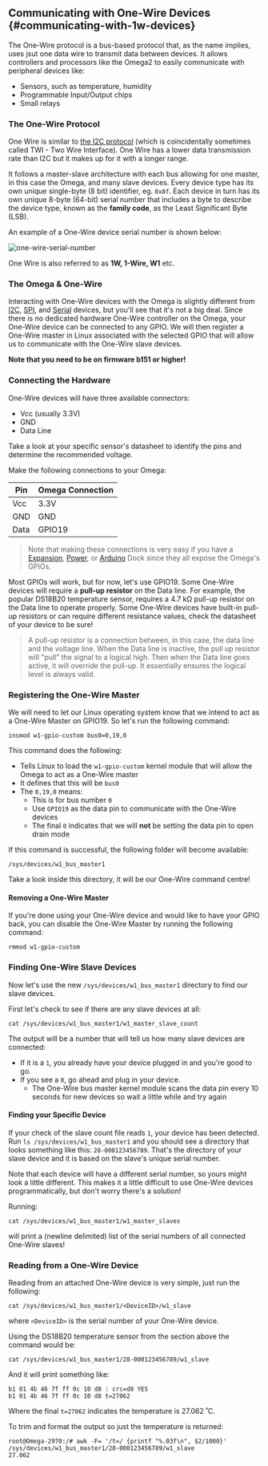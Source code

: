 ## Communicating with One-Wire Devices {#communicating-with-1w-devices}

The One-Wire protocol is a bus-based protocol that, as the name implies, uses jsut one data wire to transmit data between devices. It allows controllers and processors like the Omega2 to easily communicate with peripheral devices like:

* Sensors, such as temperature, humidity
* Programmable Input/Output chips
* Small relays

### The One-Wire Protocol

One Wire is similar to [the I2C protocol](#communicating-with-i2c-devices) (which is coincidentally sometimes called TWI - Two Wire Interface). One Wire has a lower data transmission rate than I2C but it makes up for it with a longer range.

It follows a master-slave architecture with each bus allowing for one master, in this case the Omega, and many slave devices. Every device type has its own unique single-byte (8 bit) identifier, eg. `0x8f`. Each device in turn has its own unique 8-byte (64-bit) serial number that includes a byte to describe the device type, known as the **family code**, as the Least Significant Byte (LSB).

An example of a One-Wire device serial number is shown below:

![one-wire-serial-number](https://raw.githubusercontent.com/OnionIoT/Onion-Docs/master/Omega2/Documentation/Doing-Stuff/img/one-wire-serial-number.jpg)

One Wire is also referred to as **1W, 1-Wire, W1** etc.

### The Omega & One-Wire

Interacting with One-Wire devices with the Omega is slightly different from [I2C](#communicating-with-i2c-devices), [SPI](#communicating-with-spi-devices), and [Serial](#uart1) devices, but you'll see that it's not a big deal. Since there is no dedicated hardware One-Wire controller on the Omega, your One-Wire device can be connected to any GPIO. We will then register a One-Wire master in Linux associated with the selected GPIO that will allow us to communicate with the One-Wire slave devices.

**Note that you need to be on firmware b151 or higher!**


### Connecting the Hardware

One-Wire devices will have three available connectors:

* Vcc (usually 3.3V)
* GND
* Data Line

Take a look at your specific sensor's datasheet to identify the pins and determine the recommended voltage.

Make the following connections to your Omega:


| Pin  | Omega Connection |
|------|------------------|
| Vcc  | 3.3V             |
| GND  | GND              |
| Data | GPIO19           |

> Note that making these connections is very easy if you have a [Expansion](#expansion-dock), [Power](#power-dock), or [Arduino](#arduino-dock-2) Dock since they all expose the Omega's GPIOs.

Most GPIOs will work, but for now, let's use GPIO19. Some One-Wire devices will require a **pull-up resistor** on the Data line. For example, the popular DS18B20 temperature sensor, requires a 4.7 kΩ pull-up resistor on the Data line to operate properly. Some One-Wire devices have built-in pull-up resistors or can require different resistance values, check the datasheet of your device to be sure!

> A pull-up resistor is a connection between, in this case, the data line and the voltage line. When the Data line is inactive, the pull up resistor will "pull" the signal to a logical high. Then when the Data line goes active, it will override the pull-up. It essentially ensures the logical level is always valid.

<!-- TODO: expand on pull up resistors -->


### Registering the One-Wire Master

We will need to let our Linux operating system know that we intend to act as a One-Wire Master on GPIO19. So let's run the following command:

```
insmod w1-gpio-custom bus0=0,19,0
```

This command does the following:

* Tells Linux to load the `w1-gpio-custom` kernel module that will allow the Omega to act as a One-Wire master
* It defines that this will be `bus0`
* The `0,19,0` means:
  * This is for bus number `0`
  * Use `GPIO19` as the data pin to communicate with the One-Wire devices
  * The final `0` indicates that we will **not** be setting the data pin to open drain mode

If this command is successful, the following folder will become available:

```
/sys/devices/w1_bus_master1
```

Take a look inside this directory, it will be our One-Wire command centre!

<!-- TODO: test and then add a note about persistence after reboot -->


#### Removing a One-Wire Master

If you're done using your One-Wire device and would like to have your GPIO back, you can disable the One-Wire Master by running the following command:

```
rmmod w1-gpio-custom
```


### Finding One-Wire Slave Devices

Now let's use the new `/sys/devices/w1_bus_master1` directory to find our slave devices.

First let's check to see if there are any slave devices at all:

```
cat /sys/devices/w1_bus_master1/w1_master_slave_count
```

The output will be a number that will tell us how many slave devices are connected:

* If it is a `1`, you already have your device plugged in and you're good to go.
* If you see a `0`, go ahead and plug in your device.
  * The One-Wire bus master kernel module scans the data pin every 10 seconds for new devices so wait a little while and try again

#### Finding your Specific Device

If your check of the slave count file reads `1`, your device has been detected. Run `ls /sys/devices/w1_bus_master1` and you should see a directory that looks something like this: `28-000123456789`. That's the directory of your slave device and it is based on the slave's unique serial number.

Note that each device will have a different serial number, so yours might look a little different. This makes it a little difficult to use One-Wire devices programmatically, but don't worry there's a solution!

Running:
```
cat /sys/devices/w1_bus_master1/w1_master_slaves
```
will print a (newline delimited) list of the serial numbers of all connected One-Wire slaves!


### Reading from a One-Wire Device

Reading from an attached One-Wire device is very simple, just run the following:

```
cat /sys/devices/w1_bus_master1/<DeviceID>/w1_slave
```

where `<DeviceID>` is the serial number of your One-Wire device.

Using the DS18B20 temperature sensor from the section above the command would be:

```
cat /sys/devices/w1_bus_master1/28-000123456789/w1_slave
```

And it will print something like:

```
b1 01 4b 46 7f ff 0c 10 d8 : crc=d8 YES
b1 01 4b 46 7f ff 0c 10 d8 t=27062
```

Where the final `t=27062` indicates the temperature is 27.062 ˚C.

To trim and format the output so just the temperature is returned:

```
root@Omega-2970:/# awk -F= '/t=/ {printf "%.03f\n", $2/1000}' /sys/devices/w1_bus_master1/28-000123456789/w1_slave
27.062
```
